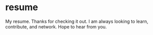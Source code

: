 # resume

My resume. Thanks for checking it out. I am always looking to learn, contribute, and network. Hope to hear from you.
